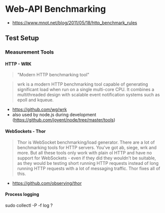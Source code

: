 # Web-API Benchmarking


- https://www.mnot.net/blog/2011/05/18/http_benchmark_rules

## Test Setup

### Measurement Tools 

#### HTTP - WRK 

>"Modern HTTP benchmarking tool"

>wrk is a modern HTTP benchmarking tool capable of generating significant
   load when run on a single multi-core CPU. It combines a multithreaded
   design with scalable event notification systems such as epoll and kqueue.
 

- https://github.com/wg/wrk
- also used by node.js during development (https://github.com/joyent/node/tree/master/tools)

#### WebSockets - Thor

>Thor is WebSocket benchmarking/load generator. 
There are a lot of benchmarking tools for HTTP servers. You've got ab, siege, wrk and more. 
But all these tools only work with plain ol HTTP and have no support for WebSockets - even if they did they wouldn't be suitable, as they would be testing short running HTTP requests instead of long running HTTP requests with a lot of messaging traffic.
Thor fixes all of this.

- https://github.com/observing/thor


#### Process logging
sudo collectl -P -f log ? 
